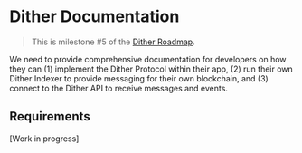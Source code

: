 # Dither Documentation

> This is milestone #5 of the [Dither Roadmap](./roadmap.md).

We need to provide comprehensive documentation for developers on how they can (1) implement the Dither Protocol within their app, (2) run their own Dither Indexer to provide messaging for their own blockchain, and (3) connect to the Dither API to receive messages and events.

## Requirements

[Work in progress]

